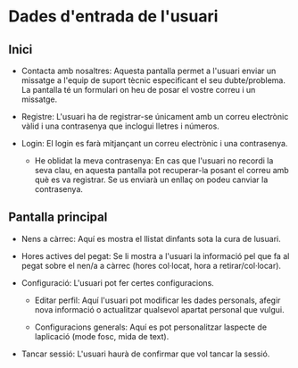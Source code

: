 # Dades d'entrada de l'usuari

## Inici

- Contacta amb nosaltres: Aquesta pantalla permet a l'usuari enviar un missatge a l'equip de suport tècnic especificant el seu dubte/problema. La pantalla té un formulari on heu de posar el vostre correu i un missatge.

- Registre: L'usuari ha de registrar-se únicament amb un correu electrònic vàlid i una contrasenya que inclogui lletres i números.

- Login: El login es farà mitjançant un correu electrònic i una contrasenya.
    - He oblidat la meva contrasenya: En cas que l'usuari no recordi la seva clau, en aquesta pantalla pot recuperar-la posant el correu amb què es va registrar. Se us enviarà un enllaç on podeu canviar la contrasenya.

## Pantalla principal

- Nens a càrrec: Aquí es mostra el llistat dinfants sota la cura de lusuari.

- Hores actives del pegat: Se li mostra a l'usuari la informació pel que fa al pegat sobre el nen/a a càrrec (hores col·locat, hora a retirar/col·locar).

- Configuració: L'usuari pot fer certes configuracions.

    - Editar perfil: Aquí l'usuari pot modificar les dades personals, afegir nova informació o actualitzar qualsevol apartat personal que vulgui.

    - Configuracions generals: Aquí es pot personalitzar laspecte de laplicació (mode fosc, mida de text).

- Tancar sessió: L'usuari haurà de confirmar que vol tancar la sessió.